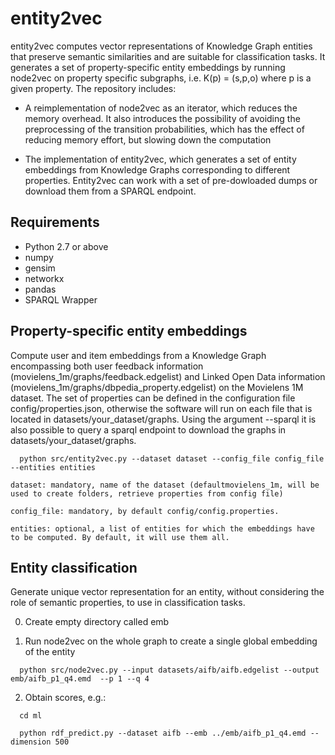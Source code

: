 # entity2vec
entity2vec computes vector representations of Knowledge Graph entities that preserve semantic similarities and are suitable for classification tasks. It generates a set of property-specific entity embeddings by running node2vec on property specific subgraphs, i.e. K(p) = (s,p,o) where p is a given property. The repository includes:

- A reimplementation of node2vec as an iterator, which reduces the memory overhead. It also introduces the possibility of avoiding the preprocessing of the transition probabilities, which has the effect of reducing memory effort, but slowing down the computation

- The implementation of entity2vec, which generates a set of entity embeddings from Knowledge Graphs corresponding to different properties. Entity2vec can work with a set of pre-dowloaded dumps or download them from a SPARQL endpoint. 

## Requirements

- Python 2.7 or above
- numpy
- gensim
- networkx
- pandas
- SPARQL Wrapper

## Property-specific entity embeddings

Compute user and item embeddings from a Knowledge Graph encompassing both user feedback information (movielens_1m/graphs/feedback.edgelist) and Linked Open Data information (movielens_1m/graphs/dbpedia_property.edgelist) on the Movielens 1M dataset. The set of properties can be defined in the configuration file config/properties.json, otherwise the software will run on each file that is located in datasets/your_dataset/graphs. Using the argument --sparql it is also possible to query a sparql endpoint to download the graphs in datasets/your_dataset/graphs.

```
  python src/entity2vec.py --dataset dataset --config_file config_file --entities entities

dataset: mandatory, name of the dataset (defaultmovielens_1m, will be used to create folders, retrieve properties from config file)

config_file: mandatory, by default config/config.properties.

entities: optional, a list of entities for which the embeddings have to be computed. By default, it will use them all.
```

## Entity classification

Generate unique vector representation for an entity, without considering the role of semantic properties, to use in classification tasks.

0) Create empty directory called emb

1) Run node2vec on the whole graph to create a single global embedding of the entity
```
  python src/node2vec.py --input datasets/aifb/aifb.edgelist --output emb/aifb_p1_q4.emd  --p 1 --q 4
```
2) Obtain scores, e.g.:
```
  cd ml

  python rdf_predict.py --dataset aifb --emb ../emb/aifb_p1_q4.emd --dimension 500
```
